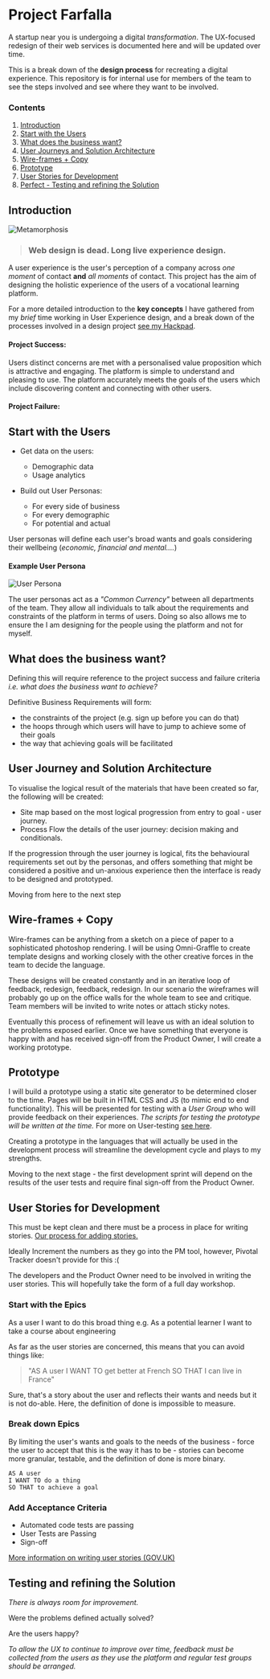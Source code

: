 # Project Farfalla

A startup near you is undergoing a digital *transformation*. The UX-focused redesign of their web services is documented here and will be updated over time. 

This is a break down of the **design process** for recreating a digital experience. This repository is for internal use for members of the team to see the steps involved and see where they want to be involved. 

### Contents

1. [Introduction](#introduction)
1. [Start with the Users](#start-with-the-users)
2. [What does the business want?](#what-does-the-business-want)
3. [User Journeys and Solution Architecture](#user-journey-and-solution-architecture)
4. [Wire-frames + Copy](#wire-frames--copy)
5. [Prototype](#prototype)
6. [User Stories for Development](#user-stories-for-development)
7. [Perfect - Testing and refining the Solution](#testing-and-refining-the-solution)

## Introduction

![Metamorphosis][morph]

> ### Web design is dead. Long live experience design.

A user experience is the user's perception of a company across *one moment* of contact **and** *all moments* of contact. This project has the aim of designing the holistic experience of the users of a vocational learning platform.

For a more detailed introduction to the **key concepts** I have gathered from my *brief* time working in User Experience design, and a break down of the processes involved in a design project [see my Hackpad](https://hackpad.com/UX-Basics-bqKIa5C6FIc#:h=Introduction).

#### Project Success:

Users distinct concerns are met with a personalised value proposition which is attractive and engaging. The platform is simple to understand and pleasing to use. The platform accurately meets the goals of the users which include discovering content and connecting with other users.

#### Project Failure:



## Start with the Users

- Get data on the users:
    * Demographic data
    * Usage analytics

- Build out User Personas:
    - For every side of business
    - For every demographic
    - For potential and actual

User personas will define each user's broad wants and goals considering their wellbeing (*economic, financial and mental....*)

#### Example User Persona

![User Persona][persona]

The user personas act as a _"Common Currency"_ between all departments of the team. They allow all individuals to talk about the requirements and constraints of the platform in terms of users. Doing so also allows me to ensure the I am designing for the people using the platform and not for myself.

## What does the business want?

Defining this will require reference to the project success and failure criteria _i.e. what does the business want to achieve?_

Definitive Business Requirements will form:

- the constraints of the project (e.g. sign up before you can do that)
- the hoops through which users will have to jump to achieve some of their goals
- the way that achieving goals will be facilitated

## User Journey and Solution Architecture

To visualise the logical result of the materials that have been created so far, the following will be created:

- Site map based on the most logical progression from entry to goal - user journey.
- Process Flow the details of the user journey: decision making and conditionals.

If the progression through the user journey is logical, fits the behavioural requirements set out by the personas, and offers something that might be considered a positive and un-anxious experience then the interface is ready to be designed and prototyped.

Moving from here to the next step 

## Wire-frames + Copy

Wire-frames can be anything from a sketch on a piece of paper to a sophisticated photoshop rendering. I will be using Omni-Graffle to create template designs and working closely with the other creative forces in the team to decide the language.

These designs will be created constantly and in an iterative loop of feedback, redesign, feedback, redesign. In our scenario the wireframes will probably go up on the office walls for the whole team to see and critique. Team members will be invited to write notes or attach sticky notes.

Eventually this process of refinement will leave us with an ideal solution to the problems exposed earlier. Once we have something that everyone is happy with and has received sign-off from the Product Owner, I will create a working prototype.

## Prototype

I will build a prototype using a static site generator to be determined closer to the time. Pages will be built in HTML CSS and JS (to mimic end to end functionality). This will be presented for testing with a *User Group* who will provide feedback on their experiences. _The scripts for testing the prototype will be written at the time._ For more on User-testing [see here](./user-testing.md).

Creating a prototype in the languages that will actually be used in the development process will streamline the development cycle and plays to my strengths. 

Moving to the next stage - the first development sprint will depend on the results of the user tests and require final sign-off from the Product Owner. 

## User Stories for Development

This must be kept clean and there must be a process in place for writing stories. [Our process for adding stories.](./story-writing.md)

Ideally Increment the numbers as they go into the PM tool, however, Pivotal Tracker doesn't provide for this :(

The developers and the Product Owner need to be involved in writing the user stories. This will hopefully take the form of a full day workshop. 

### Start with the Epics

As a user I want to do this broad thing e.g.
As a potential learner I want to take a course about engineering 

As far as the user stories are concerned, this means that you can avoid things like: 

> "AS A user I WANT TO get better at French SO THAT I can live in France"

Sure, that's a story about the user and reflects their wants and needs but it is not do-able. Here, the definition of done is impossible to measure. 

### Break down Epics
By limiting the user's wants and goals to the needs of the business - force the user to accept that this is the way it has to be - stories can become more granular, testable, and the definition of done is more binary. 

```
AS A user
I WANT TO do a thing
SO THAT to achieve a goal
```

### Add Acceptance Criteria

- Automated code tests are passing
- User Tests are Passing
- Sign-off

[More information on writing user stories (GOV.UK)](https://www.gov.uk/service-manual/agile/writing-user-stories.html)

## Testing and refining the Solution

*There is always room for improvement.*

Were the problems defined actually solved?

Are the users happy?

_To allow the UX to continue to improve over time, feedback must be collected from the users as they use the platform and regular test groups should be arranged._

[morph]: img/Metamorphosis.jpg "Metamorphosis"
[persona]: img/persona.jpg "User Persona"
